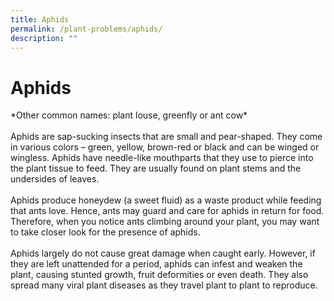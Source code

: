 ```yaml
---
title: Aphids
permalink: /plant-problems/aphids/
description: ""
---
```

<h1>Aphids</h1> 
*Other common names: plant louse, greenfly or ant cow*
<br><br>

<div class="blurb"> 
Aphids are sap-sucking insects that are small and pear-shaped. They come in various colors – green, yellow, brown-red or black and can be winged or wingless. Aphids have needle-like mouthparts that they use to pierce into the plant tissue to feed. They are usually found on plant stems and the undersides of leaves.
<br><br>
Aphids produce honeydew (a sweet fluid) as a waste product while feeding that ants love. Hence, ants may guard and care for aphids in return for food. Therefore, when you notice ants climbing around your plant, you may want to take closer look for the presence of aphids.
<br><br>
Aphids largely do not cause great damage when caught early. However, if they are left unattended for a period, aphids can infest and weaken the plant, causing stunted growth, fruit deformities or even death. They also spread many viral plant diseases as they travel plant to plant to reproduce.
</div>

